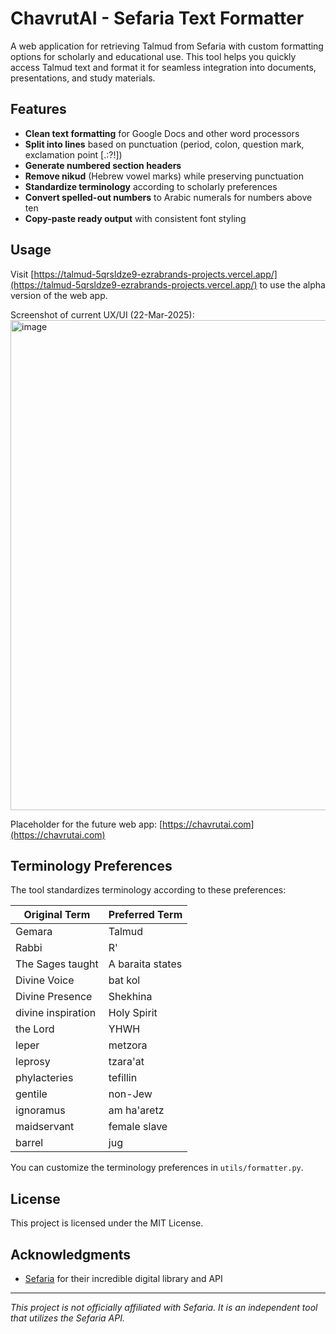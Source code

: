 # ChavrutAI - Sefaria Text Formatter

A web application for retrieving Talmud from Sefaria with custom formatting options for scholarly and educational use. This tool helps you quickly access Talmud text and format it for seamless integration into documents, presentations, and study materials.

## Features

- **Clean text formatting** for Google Docs and other word processors
- **Split into lines** based on punctuation (period, colon, question mark, exclamation point [.:?!])
- **Generate numbered section headers**
- **Remove nikud** (Hebrew vowel marks) while preserving punctuation
- **Standardize terminology** according to scholarly preferences
- **Convert spelled-out numbers** to Arabic numerals for numbers above ten
- **Copy-paste ready output** with consistent font styling

## Usage

Visit [https://talmud-5qrsldze9-ezrabrands-projects.vercel.app/](https://talmud-5qrsldze9-ezrabrands-projects.vercel.app/)  to use the alpha version of the web app. 

Screenshot of current UX/UI (22-Mar-2025): 
<img width="784" alt="image" src="https://github.com/user-attachments/assets/d11b0702-f0ee-4b81-a3d3-79cc09d7f981" />


Placeholder for the future web app: [https://chavrutai.com](https://chavrutai.com)

## Terminology Preferences

The tool standardizes terminology according to these preferences:

| Original Term | Preferred Term |
|---------------|----------------|
| Gemara | Talmud |
| Rabbi | R' |
| The Sages taught | A baraita states |
| Divine Voice | bat kol |
| Divine Presence | Shekhina |
| divine inspiration | Holy Spirit |
| the Lord | YHWH |
| leper | metzora |
| leprosy | tzara'at |
| phylacteries | tefillin |
| gentile | non-Jew |
| ignoramus | am ha'aretz |
| maidservant | female slave |
| barrel | jug |

You can customize the terminology preferences in `utils/formatter.py`.

## License

This project is licensed under the MIT License.

## Acknowledgments

- [Sefaria](https://www.sefaria.org/) for their incredible digital library and API

---

*This project is not officially affiliated with Sefaria. It is an independent tool that utilizes the Sefaria API.*
